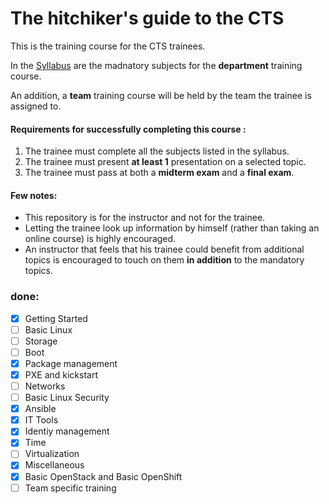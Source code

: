 # The hitchiker's guide to the CTS

This is the training course for the CTS trainees.

In the [Syllabus](./Syllabus.md) are the madnatory subjects for the **department** training course.

An addition, a **team** training course will be held by the team the trainee is assigned to.

#### Requirements for successfully completing this course :
1. The trainee must complete all the subjects listed in the syllabus.
2. The trainee must present **at least 1** presentation on a selected topic.
3. The trainee must pass at both a **midterm exam** and a **final exam**.


#### Few notes:
- This repository is for the instructor and not for the trainee.
- Letting the trainee look up information by himself (rather than taking an online course) is highly encouraged.
- An instructor that feels that his trainee could benefit from additional topics is encouraged to touch on them **in addition** to the mandatory topics.



### **done:**
- [x]  Getting Started
- [ ]  Basic Linux
- [ ]  Storage
- [ ]  Boot
- [x]  Package management
- [x]  PXE and kickstart
- [ ]  Networks
- [ ]  Basic Linux Security
- [x]  Ansible
- [x]  IT Tools
- [x]  Identiy management
- [x]  Time
- [ ]  Virtualization
- [x]  Miscellaneous
- [x]  Basic OpenStack and Basic OpenShift
- [ ]  Team specific training
